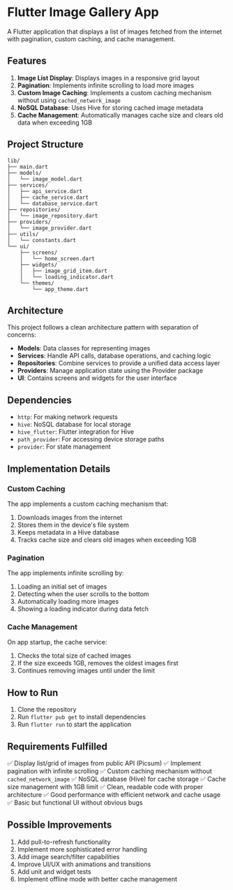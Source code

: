# Flutter Image Gallery App

A Flutter application that displays a list of images fetched from the internet with pagination, custom caching, and cache management.

## Features

1. **Image List Display**: Displays images in a responsive grid layout
2. **Pagination**: Implements infinite scrolling to load more images
3. **Custom Image Caching**: Implements a custom caching mechanism without using `cached_network_image`
4. **NoSQL Database**: Uses Hive for storing cached image metadata
5. **Cache Management**: Automatically manages cache size and clears old data when exceeding 1GB

## Project Structure

```
lib/
├── main.dart
├── models/
│   └── image_model.dart
├── services/
│   ├── api_service.dart
│   ├── cache_service.dart
│   └── database_service.dart
├── repositories/
│   └── image_repository.dart
├── providers/
│   └── image_provider.dart
├── utils/
│   └── constants.dart
└── ui/
    ├── screens/
    │   └── home_screen.dart
    ├── widgets/
    │   ├── image_grid_item.dart
    │   └── loading_indicator.dart
    └── themes/
        └── app_theme.dart
```

## Architecture

This project follows a clean architecture pattern with separation of concerns:

- **Models**: Data classes for representing images
- **Services**: Handle API calls, database operations, and caching logic
- **Repositories**: Combine services to provide a unified data access layer
- **Providers**: Manage application state using the Provider package
- **UI**: Contains screens and widgets for the user interface

## Dependencies

- `http`: For making network requests
- `hive`: NoSQL database for local storage
- `hive_flutter`: Flutter integration for Hive
- `path_provider`: For accessing device storage paths
- `provider`: For state management

## Implementation Details

### Custom Caching

The app implements a custom caching mechanism that:

1. Downloads images from the internet
2. Stores them in the device's file system
3. Keeps metadata in a Hive database
4. Tracks cache size and clears old images when exceeding 1GB

### Pagination

The app implements infinite scrolling by:

1. Loading an initial set of images
2. Detecting when the user scrolls to the bottom
3. Automatically loading more images
4. Showing a loading indicator during data fetch

### Cache Management

On app startup, the cache service:

1. Checks the total size of cached images
2. If the size exceeds 1GB, removes the oldest images first
3. Continues removing images until under the limit

## How to Run

1. Clone the repository
2. Run `flutter pub get` to install dependencies
3. Run `flutter run` to start the application

## Requirements Fulfilled

✅ Display list/grid of images from public API (Picsum)
✅ Implement pagination with infinite scrolling
✅ Custom caching mechanism without `cached_network_image`
✅ NoSQL database (Hive) for cache storage
✅ Cache size management with 1GB limit
✅ Clean, readable code with proper architecture
✅ Good performance with efficient network and cache usage
✅ Basic but functional UI without obvious bugs

## Possible Improvements

1. Add pull-to-refresh functionality
2. Implement more sophisticated error handling
3. Add image search/filter capabilities
4. Improve UI/UX with animations and transitions
5. Add unit and widget tests
6. Implement offline mode with better cache management